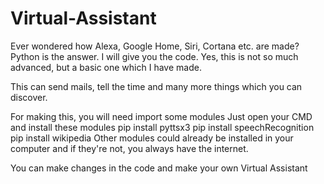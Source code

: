 # Virtual-Assistant
Ever wondered how Alexa, Google Home, Siri, Cortana etc. are made? Python is the answer. I will give you the code.
Yes, this is not so much advanced, but a basic one which I have made.

This can send mails, tell the time and many more things which you can discover.

For making this, you will need import some modules
Just open your CMD and install these modules
pip install pyttsx3
pip install speechRecognition
pip install wikipedia
Other modules could already be installed in your computer and if they're not, you always have the internet.

You can make changes in the code and make your own Virtual Assistant



